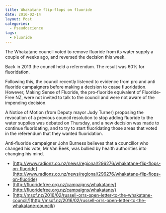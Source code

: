 ```yaml
---
title: Whakatane flip-flops on fluoride
date: 2016-02-14
layout: Post
categories:
  - Pseudoscience
tags:
  - Fluoride
---
```


The Whakatane council voted to remove fluoride from its water supply a couple of weeks ago, and reversed the decision this week.

Back in 2013 the council held a referendum. The result was 60% for fluoridation.

Following this, the council recently listened to evidence from pro and anti fluoride campaigners before making a decision to cease fluoridation. However, Making Sense of Fluoride, the pro-fluoride equivalent of Fluoride-Free NZ, were not invited to talk to the council and were not aware of the impending decision.

A Notice of Motion (from Deputy mayor Judy Turner) proposing the revocation of a previous council resolution to stop adding fluoride to the water supplies was debated on Thursday, and a new decision was made to continue fluoridating, and to try to start fluoridating those areas that voted in the referendum that they wanted fluoridation.

Anti-fluoride campaigner John Burness believes that a councillor who changed his vote, Mr Van Beek, was bullied by health authorities into changing his mind.

- [http://www.radionz.co.nz/news/regional/296276/whakatane-flip-flops-on-fluoride](http://www.radionz.co.nz/news/regional/296276/whakatane-flip-flops-on-fluoride)
- [http://fluoridefree.org.nz/campaigns/whakatane/](http://fluoridefree.org.nz/campaigns/whakatane/)
- [http://msof.nz/2016/02/russell-orrs-open-letter-to-the-whakatane-council/](http://msof.nz/2016/02/russell-orrs-open-letter-to-the-whakatane-council/)
